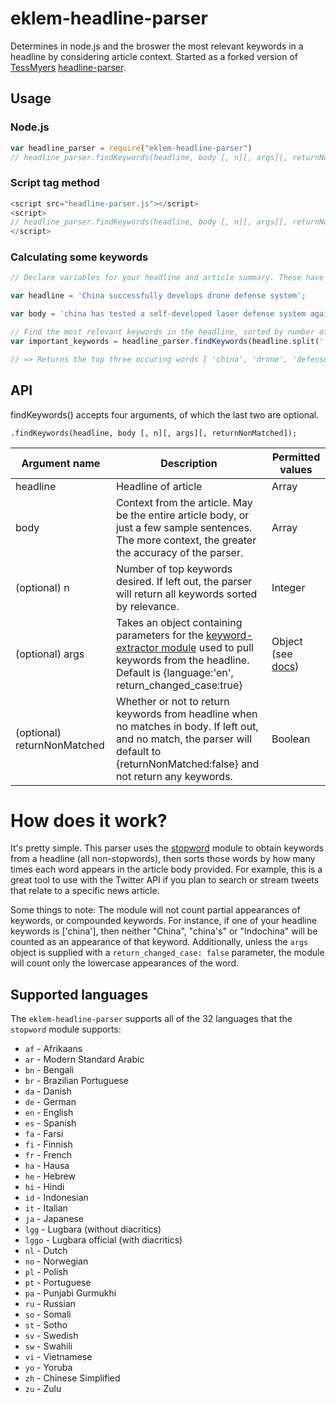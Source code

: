 # eklem-headline-parser

Determines in node.js and the broswer the most relevant keywords in a headline by considering article context. Started as a forked version of [TessMyers](https://github.com/TessMyers) [headline-parser](https://github.com/TessMyers/headline-parser).

## Usage

### Node.js

```javascript
var headline_parser = require("eklem-headline-parser")
// headline_parser.findKeywords(headline, body [, n][, args][, returnNonMatched]) now available
```

### Script tag method
```javascript
<script src="headline-parser.js"></script>
<script>
// headline_parser.findKeywords(headline, body [, n][, args][, returnNonMatched]) now available
</script>
```

### Calculating some keywords

```javascript
// Declare variables for your headline and article summary. These have been edited to provide a good example.

var headline = 'China successfully develops drone defense system';

var body = 'china has tested a self-developed laser defense system against small-scale low-altitude drones, state media said on Sunday. Reportedly, the drone defense is designed to destroy small-scale drones flying within an altitude of 500 meters and at speeds below 50 meters per second. In addition to the drone network, china has developed stealth jets and has built one aircraft carrier.';

// Find the most relevant keywords in the headline, sorted by number of appearances in the body text
var important_keywords = headline_parser.findKeywords(headline.split(' '), body.split(' '), 3);

// => Returns the top three occuring words [ 'china', 'drone', 'defense' ], with 'defense' appearing most often.
```

## API

findKeywords() accepts four arguments, of which the last two are optional. 

    .findKeywords(headline, body [, n][, args][, returnNonMatched]);

| Argument name | Description | Permitted values |
|---------------|-------------|------------------|
| headline| Headline of article | Array|
| body | Context from the article. May be the entire article body, or just a few sample sentences. The more context, the greater the accuracy of the parser.| Array|
| (optional) n | Number of top keywords desired. If left out, the parser will return all keywords sorted by relevance. | Integer |
| (optional) args | Takes an object containing parameters for the [keyword-extractor module](https://www.npmjs.org/package/keyword-extractor) used to pull keywords from the headline. Default is {language:'en', return_changed_case:true} | Object (see [docs](https://www.npmjs.org/package/keyword-extractor))|
| (optional) returnNonMatched | Whether or not to return keywords from headline when no matches in body. If left out, and no match, the parser will default to {returnNonMatched:false} and not return any keywords. | Boolean |
  
# How does it work?

It's pretty simple. This parser uses the [stopword](https://www.npmjs.org/package/stopword) module to obtain keywords from a headline (all non-stopwords), then sorts those words by how many times each word appears in the article body provided. For example, this is a great tool to use with the Twitter API if you plan to search or stream tweets that relate to a specific news article.

Some things to note: The module will not count partial appearances of keywords, or compounded keywords. For instance, if one of your headline keywords is ['china'], then neither "China", "china's" or "Indochina" will be counted as an appearance of that keyword. Additionally, unless the `args` object is supplied with  a `return_changed_case: false` parameter, the module will count only the lowercase appearances of the word.

## Supported languages

The `eklem-headline-parser` supports all of the 32 languages that the `stopword` module supports:

* `af` - Afrikaans
* `ar` - Modern Standard Arabic
* `bn` - Bengali
* `br` - Brazilian Portuguese
* `da` - Danish
* `de` - German
* `en` - English
* `es` - Spanish
* `fa` - Farsi
* `fi` - Finnish
* `fr` - French
* `ha` - Hausa
* `he` - Hebrew
* `hi` - Hindi
* `id` - Indonesian
* `it` - Italian
* `ja` - Japanese
* `lgg` - Lugbara (without diacritics)
* `lggo` - Lugbara official (with diacritics)
* `nl` - Dutch
* `no` - Norwegian
* `pl` - Polish
* `pt` - Portuguese
* `pa` - Punjabi Gurmukhi
* `ru` - Russian
* `so` - Somali
* `st` - Sotho
* `sv` - Swedish
* `sw` - Swahili
* `vi` - Vietnamese
* `yo` - Yoruba
* `zh` - Chinese Simplified
* `zu` - Zulu

